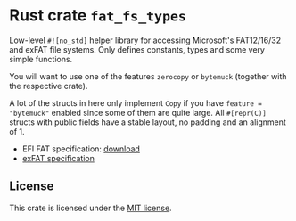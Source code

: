 # Rust crate `fat_fs_types`

Low-level `#![no_std]` helper library for accessing Microsoft's FAT12/16/32 and exFAT file systems.
Only defines constants, types and some very simple functions.

You will want to use one of the features `zerocopy` or `bytemuck` (together with the respective crate).

A lot of the structs in here only implement `Copy` if you have `feature = "bytemuck"` enabled since some of them are quite large.
All `#[repr(C)]` structs with public fields have a stable layout, no padding and an alignment of 1.

- EFI FAT specification: [download](https://download.microsoft.com/download/1/6/1/161ba512-40e2-4cc9-843a-923143f3456c/fatgen103.doc)
- [exFAT specification](https://learn.microsoft.com/en-us/windows/win32/fileio/exfat-specification)

## License
This crate is licensed under the [MIT license](https://opensource.org/license/mit).
